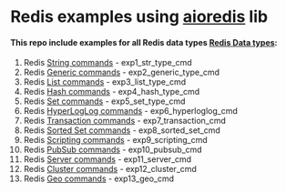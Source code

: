 # Redis examples using [aioredis](http://aioredis.readthedocs.io/) lib

#### This repo include examples for all Redis data types [Redis Data types]( https://redis.io/topics/data-types):

1. Redis [String commands](https://redis.io/commands/#string) - exp1_str_type_cmd
2. Redis [Generic commands](http://redis.io/commands/#generic) - exp2_generic_type_cmd
3. Redis [List commands](http://redis.io/commands#list) - exp3_list_type_cmd
4. Redis [Hash commands](http://redis.io/commands#hash) - exp4_hash_type_cmd
5. Redis [Set commands](http://redis.io/commands#set) - exp5_set_type_cmd
6. Redis [HyperLogLog commands](http://redis.io/commands#hyperloglog) - exp6_hyperloglog_cmd
7. Redis [Transaction commands](http://redis.io/commands/#transactions) - exp7_transaction_cmd
8. Redis [Sorted Set commands](http://redis.io/commands/#sorted_set) - exp8_sorted_set_cmd
9. Redis [Scripting commands](http://redis.io/commands#scripting) - exp9_scripting_cmd
10. Redis [PubSub commands](http://redis.io/commands/#pubsub) - exp10_pubsub_cmd
11. Redis [Server commands](http://redis.io/commands/#server) - exp11_server_cmd
12. Redis [Cluster commands](http://redis.io/commands#cluster) - exp12_cluster_cmd
13. Redis [Geo commands](http://redis.io/commands#geo) - exp13_geo_cmd